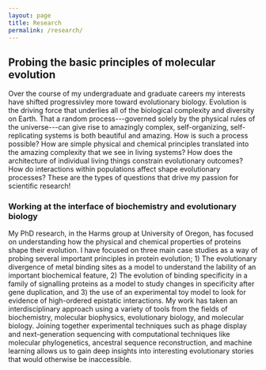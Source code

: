 ```yaml
---
layout: page
title: Research
permalink: /research/
---
```




## Probing the basic principles of molecular evolution

Over the course of my undergraduate and graduate careers my interests have shifted progressivley more toward evolutionary biology. Evolution is the driving force that underlies all of the biological complexity and diversity on Earth. That a random process---governed solely by the physical rules of the universe---can give rise to amazingly complex, self-organizing, self-replicating systems is both beautiful and amazing. How is such a process possible? How are simple physical and chemical principles translated into the amazing complexity that we see in living systems? How does the architecture of individual living things constrain evolutionary outcomes? How do interactions within populations affect shape evolutionary processes? These are the types of questions that drive my passion for scientific research! 


### Working at the interface of biochemistry and evolutionary biology

My PhD research, in the Harms group at University of Oregon, has focused on understanding how the physical and chemical properties of proteins shape their evolution. I have focused on three main case studies as a way of probing several important principles in protein evolution; 1) The evolutionary divergence of metal binding sites as a model to understand the lability of an important biochemical feature, 2) The evolution of binding specificity in a family of signalling proteins as a model to study changes in specificity after gene duplication, and 3) the use of an experimental toy model to look for evidence of high-ordered epistatic interactions. My work has taken an interdisciplinary approach using a variety of tools from the fields of biochemistry, molecular biophysics, evolutionary biology, and molecular biology. Joining together experimental techniques such as phage display and next-generation sequencing with computational techniques like molecular phylogenetics, ancestral sequence reconstruction, and machine learning allows us to gain deep insights into interesting evolutionary stories that would otherwise be inaccessible. 
